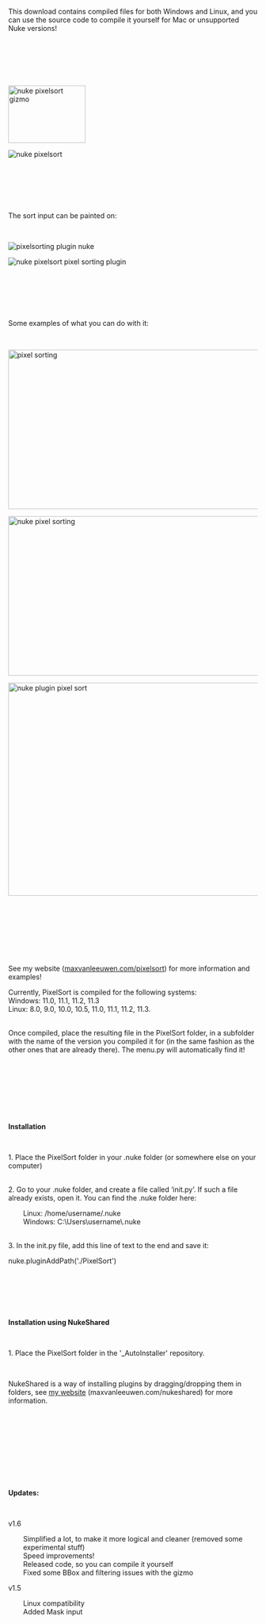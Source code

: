 <p>This download contains compiled files for both Windows and Linux, and you can use the source code to compile it yourself for Mac or unsupported Nuke versions!</p>
<p> </p>
<p> </p>
<p> </p>
<p><img src="https://maxvanleeuwen.com/wp-content/uploads/PixelSort_Node.png" alt="nuke pixelsort gizmo" width="156" height="116" /></p>
<p><img src="https://maxvanleeuwen.com/wp-content/uploads/PixelSort_Properties.png" alt="nuke pixelsort" /></p>
<p> </p>
<p> </p>
<p> </p>
<p>The sort input can be painted on:</p>
<p> </p>
<p><img src="https://maxvanleeuwen.com/wp-content/uploads/PixelSortPainting.gif" alt="pixelsorting plugin nuke" /></p>
<p><img src="https://maxvanleeuwen.com/wp-content/uploads/Painting.gif" alt="nuke pixelsort pixel sorting plugin" /></p>
<p> </p>
<p> </p>
<p> </p>
<p>Some examples of what you can do with it:</p>
<p> </p>
<p><img src="https://maxvanleeuwen.com/wp-content/uploads/04.jpg" alt="pixel sorting" width="573" height="322" /></p>
<p><img src="https://maxvanleeuwen.com/wp-content/uploads/03.jpg" alt="nuke pixel sorting" width="572" height="322" /></p>
<p><img src="https://maxvanleeuwen.com/wp-content/uploads/PIXELSORT_02-1-1116x837.jpg" alt="nuke plugin pixel sort" width="574" height="430" /></p>
<p> </p>
<p> </p>
<p> </p>
<p> </p>
<p>See my website (<a href="https://maxvanleeuwen.com/pixelsort">maxvanleeuwen.com/pixelsort</a>) for more information and examples!</p>
<p>Currently, PixelSort is compiled for the following systems:<br />Windows: 11.0, 11.1, 11.2, 11.3<br />Linux: 8.0, 9.0, 10.0, 10.5, 11.0, 11.1, 11.2, 11.3.</p>
<p><br />Once compiled, place the resulting file in the PixelSort folder, in a subfolder with the name of the version you compiled it for (in the same fashion as the other ones that are already there). The menu.py will automatically find it!</p>
<p> </p>
<p> </p>
<p> </p>
<p> </p>
<p><strong>Installation</strong></p>
<p> </p>
<p>1. Place the PixelSort folder in your .nuke folder (or somewhere else on your computer)</p>
<p><br />2. Go to your .nuke folder, and create a file called ‘init.py’. If such a file already exists, open it. You can find the .nuke folder here:</p>
<p style="margin-left: 30px;">Linux: /home/username/.nuke<br /> Windows: C:\Users\username\.nuke</p>
<p><br />3. In the init.py file, add this line of text to the end and save it:</p>
<p>nuke.pluginAddPath('./PixelSort')</p>
<p> </p>
<p> </p>
<p> </p>
<p><strong>Installation using NukeShared</strong></p>
<p> </p>
<p>1. Place the PixelSort folder in the '_AutoInstaller' repository.</p>
<p> </p>
<p>NukeShared is a way of installing plugins by dragging/dropping them in folders, see <a href="https://maxvanleeuwen.com/nukeshared" target="_blank">my website</a> (maxvanleeuwen.com/nukeshared) for more information.</p>
<p> </p>
<p> </p>
<p> </p>
<p> </p>
<p> </p>
<p><strong>Updates:</strong></p>
<p> </p>
<p>v1.6</p>
<p style="margin-left: 30px;">Simplified a lot, to make it more logical and cleaner (removed some experimental stuff)<br />Speed improvements!<br />Released code, so you can compile it yourself<br />Fixed some BBox and filtering issues with the gizmo</p>
<p>v1.5</p>
<p style="margin-left: 30px;">Linux compatibility<br />Added Mask input</p>
